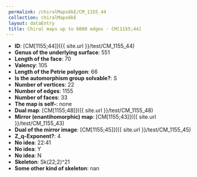 ```yaml
--- 
 permalink: /chiralMaps6kE/CM_1155_44 
 collection: chiralMaps6kE
 layout: dataEntry
 title: Chiral maps up to 6000 edges - CM[1155;44]
---
```


- **ID**: [CM[1155;44]]({{ site.url }}/test/CM_1155_44)
- **Genus of the underlying surface**: 551
- **Length of the face**: 70
- **Valency**: 105
- **Length of the Petrie polygon**: 66
- **Is the automorphism group solvable?**: S
- **Number of vertices**: 22
- **Number of edges**: 1155
- **Number of faces**: 33
- **The map is self-**: none
- **Dual map**: [CM[1155;48]]({{ site.url }}/test/CM_1155_48)
- **Mirror (enantihomorphic) map**: [CM[1155;43]]({{ site.url }}/test/CM_1155_43)
- **Dual of the mirror image**: [CM[1155;45]]({{ site.url }}/test/CM_1155_45)
- **Z_q-Exponent?**: 4
- **No idea**:  22:41
- **No idea**: Y
- **No idea**: N
- **Skeleton**: Sk(22;2)^21
- **Some other kind of skeleton**: nan
